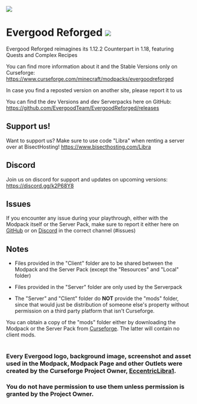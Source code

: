 <img src="https://i.imgur.com/qp9Tgm5.png" align="center" />

# Evergood Reforged <a href=https://www.curseforge.com/minecraft/modpacks/evergoodreforged> <img src="http://cf.way2muchnoise.eu/552385.svg"> </a>
Evergood Reforged reimagines its 1.12.2 Counterpart in 1.18, featuring Quests and Complex Recipes

You can find more information about it and the Stable Versions only on Curseforge: https://www.curseforge.com/minecraft/modpacks/evergoodreforged 

In case you find a reposted version on another site, please report it to us

You can find the dev Versions and dev Serverpacks here on GitHub: https://github.com/EvergoodTeam/EvergoodReforged/releases

## Support us!
Want to support us? Make sure to use code "Libra" when renting a server over at BisectHosting! https://www.bisecthosting.com/Libra

## Discord
Join us on discord for support and updates on upcoming versions:
https://discord.gg/k2P68Y8

## Issues
If you encounter any issue during your playthrough, either with the Modpack itself or the Server Pack, make sure to report it either here on [GitHub](https://github.com/EvergoodTeam/EvergoodReforged/issues) or on [Discord](https://discord.gg/k2P68Y8) in the correct channel (#issues)

## Notes
- Files provided in the "Client" folder are to be shared between the Modpack and the Server Pack (except the "Resources" and "Local" folder)

- Files provided in the "Server" folder are only used by the Serverpack

- The "Server" and "Client" folder do **NOT** provide the "mods" folder, since that would just be distribution of someone else's property without permission on a third party platform that isn't Curseforge.

You can obtain a copy of the "mods" folder either by downloading the Modpack or the Server Pack from [Curseforge](https://www.curseforge.com/minecraft/modpacks/evergood/files).
The latter will contain no client mods.
<br></br>
### Every Evergood logo, background image, screenshot and asset used in the Modpack, Modpack Page and other Outlets were created by the Curseforge Project Owner, [EccentricLibra1](https://www.curseforge.com/members/eccentriclibra1).
### You do not have permission to use them unless permission is granted by the Project Owner.
